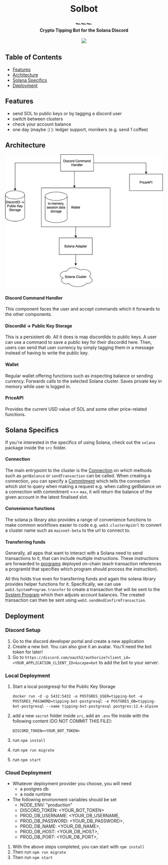 <h1 align="center">Solbot</h1>

<div align="center">
  🏎️🏎️🏎️
</div>
<div align="center">
  <strong>Crypto Tipping Bot for the Solana Discord</strong>
</div>

<br />

<div align="center">
  <a href="https://opensource.org/licenses/MIT">
  <img src="https://img.shields.io/badge/License-MIT-yellow.svg"></a>
</div>

## Table of Contents
- [Features](#features)
- [Architecture](#architecture)
- [Solana Specifics](#solana-specifics)
- [Deployment](#deployment)

## Features
* send SOL to public keys or by tagging a discord user
* switch between clusters
* check your account balance
* one day (maybe :) ): ledger support, monikers (e.g. send 1 coffee)

## Architecture
![High Level Architecture](docs/images/high_level_architecture.png)

#### Discord Command Handler
This component faces the user and accept commands which it forwards to the other components.
#### DiscordId -> Public Key Storage
This is a persistent db. All it does is map discordIds to public keys. A user can use a command
to save a public key for their discordId here. Then, users can send that user currency by simply
tagging them in a message instead of having to write the public key.
#### Wallet
Regular wallet offering functions such as inspecting balance or sending currency. Forwards calls to
the selected Solana cluster. Saves private key in memory while user is logged in.
#### PriceAPI
Provides the current USD value of SOL and some other price-related functions.

## Solana Specifics
If you're interested in the specifics of using Solana,
check out the `solana` package inside the `src` folder.

#### Connection

The main entrypoint to the cluster is the [Connection](https://solana-labs.github.io/solana-web3.js/class/src/connection.js~Connection.html) 
on which methods such as `getBalance` or `sendTransaction` can be called. When creating a connection,
you can specify a [Commitment](https://solana-labs.github.io/solana-web3.js/typedef/index.html#static-typedef-Commitment) which tells
the connection which slot to query when making a request e.g. when calling getBalance on a connection with commitment === `max`, it will
return the balance of the given account in the latest finalised slot.

#### Convenience functions

The solana js library also provides a range of convenience functions to make common workflows
easier to code e.g. `web3.clusterApiUrl` to convert a cluster name  such as `mainnet-beta` to
the url to connect to.

#### Transferring funds

Generally, all apps that want to interact with a Solana need to send transactions to it,
that can include multiple instructions. These instructions are forwarded to [programs](https://docs.solana.com/apps#instructions)
deployed on-chain (each transaction references a programId that specifies which program
should process the instruction).

All this holds true even for transferring funds and again the solana library provides
helper functions for it. Specifically, we can use `web3.SystemProgram.transfer` to create
a transaction that will be sent to the [System Program](https://github.com/solana-labs/solana/blob/master/runtime/src/system_instruction_processor.rs)
which then adjusts account balances. The created transaction can then be sent using `web3.sendAndConfirmTransaction`.

## Deployment

### Discord Setup

1. Go to the discord developer portal and create a new application
2. Create a new bot. You can also give it an avatar. You'll need the bot token for later!
3. Go to `https://discord.com/oauth2/authorize?client_id=<YOUR_APPLICATION_CLIENT_ID>&scope=bot` to add the bot to your server.

### Local Deployment

1. Start a local postgresql for the Public Key Storage 

    ```
    docker run -d -p 5432:5432 -e POSTGRES_USER=tipping-bot -e POSTGRES_PASSWORD=tipping-bot-postgresql -e POSTGRES_DB=tipping-bot-postgresql --name tipping-bot-postgresql postgres:12.4-alpine
    ```

2. add a new `secret` folder inside `src`, add an `.env` file inside with the following content (DO NOT COMMIT THIS FILE):
   ```
   DISCORD_TOKEN=<YOUR_BOT_TOKEN>
   ```
   
3. run `npm install`
4. run `npm run migrate`
5. run `npm start`

### Cloud Deployment

- Whatever deployment provider you choose, you will need
    - a postgres db
    - a node runtime
- The following environment variables should be set
    - NODE_ENV: "production"
    - DISCORD_TOKEN: <YOUR_BOT_TOKEN>
    - PROD_DB_USERNAME: <YOUR_DB_USERNAME,
    - PROD_DB_PASSWORD: <YOUR_DB_PASSWORD>,
    - PROD_DB_NAME: <YOUR_DB_NAME>,
    - PROD_DB_HOST: <YOUR_DB_HOST>,
    - PROD_DB_PORT: <YOUR_DB_PORT>,

1. With the above steps completed, you can start with `npm install`
2. Then run `npm run migrate`
3. Then run `npm start`
